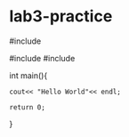 # lab3-practice
#include <iostream>

#include <cmath>
#include <cctype>

int main(){ 

    cout<< "Hello World"<< endl;

    return 0;
}